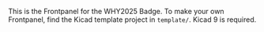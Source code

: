 This is the Frontpanel for the WHY2025 Badge.
To make your own Frontpanel, find the Kicad template project in `template/`.
Kicad 9 is required.
